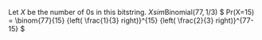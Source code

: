 Let $X$ be the number of 0s in this bitstring.
$X sim \text{Binomial}(77, 1/3)$
$ Pr(X=15) = \binom{77}{15} {left( \frac{1}{3} right)}^{15} {left( \frac{2}{3} right)}^{77-15} $
